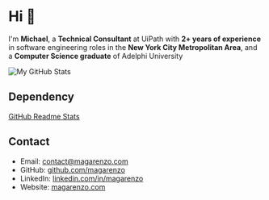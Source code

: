 # Hi 👋

I'm **Michael**, a **Technical Consultant** at UiPath with **2+ years of experience** in software engineering roles in the **New York City Metropolitan Area**, and a **Computer Science graduate** of Adelphi University 

![My GitHub Stats](https://github-readme-stats.vercel.app/api?username=magarenzo&show_icons=true&theme=synthwave)

## Dependency

[GitHub Readme Stats](https://github.com/anuraghazra/github-readme-stats)

## Contact

* Email: [contact@magarenzo.com](mailto:contact@magarenzo.com)
* GitHub: [github.com/magarenzo](https://github.com/magarenzo)
* LinkedIn: [linkedin.com/in/magarenzo](https://linkedin.com/in/magarenzo)
* Website: [magarenzo.com](https://magarenzo.com)
